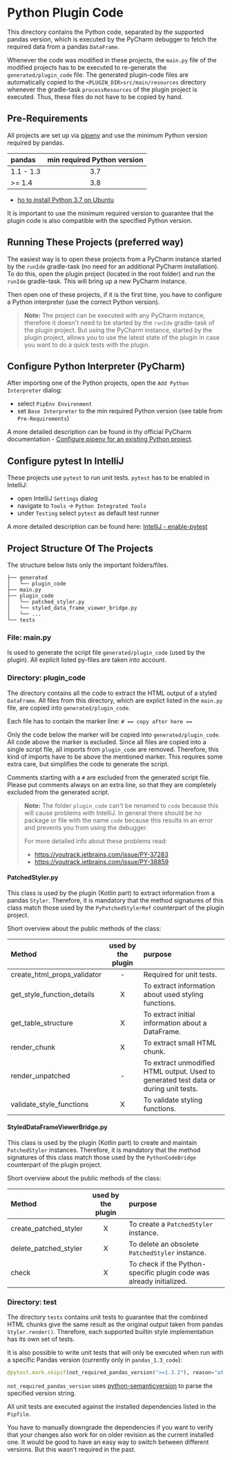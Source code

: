 # Python Plugin Code
This directory contains the Python code, separated by the supported pandas version, which is executed by the PyCharm debugger to fetch the required data from a pandas `DataFrame`.

Whenever the code was modified in these projects, the `main.py` file of the modified projects has to be executed to re-generate the `generated/plugin_code` file.
The generated plugin-code files are automatically copied to the `<PLUGIN_DIR>src/main/resources` directory whenever the gradle-task `processResources` of the plugin project is executed. 
Thus, these files do not have to be copied by hand.

## Pre-Requirements
All projects are set up via [pipenv](https://pypi.org/project/pipenv/) and use the minimum Python version required by pandas.

| pandas    | min required Python version |
|:----------|:---------------------------:|
| 1.1 - 1.3 |             3.7             |
| >= 1.4    |             3.8             |

- [ho to install Python 3.7 on Ubuntu](https://stackoverflow.com/questions/61430166/python-3-7-on-ubuntu-20-04)

It is important to use the minimum required version to guarantee that the plugin code is also compatible with the specified Python version.

## Running These Projects (preferred way)
The easiest way is to open these projects from a PyCharm instance started by the `runIde` gradle-task (no need for an additional PyCharm installation).
To do this, open the plugin project (located in the root folder) and run the `runIde` gradle-task. This will bring up a new PyCharm instance.

Then open one of these projects, if it is the first time, you have to configure a Python interpreter (use the correct Python version). 

>**Note:** The project can be executed with any PyCharm instance, therefore it doesn't need to be started by the `runIde` gradle-task of the plugin project.
>But using the PyCharm instance, started by the plugin project, allows you to use the latest state of the plugin in case you want to do a quick tests
> with the plugin.

## Configure Python Interpreter (PyCharm)
After importing one of the Python projects, open the `Add Python Interpreter` dialog:
- select `PipEnv Environment`
- set `Base Interpreter` to the min required Python version (see table from `Pre-Requirements`)

A more detailed description can be found in thy official PyCharm documentation - [Configure pipenv for an existing Python project](https://www.jetbrains.com/help/pycharm/pipenv.html#pipenv-existing-project).

## Configure pytest In IntelliJ
These projects use `pytest` to run unit tests. `pytest` has to be enabled in IntelliJ:
- open IntelliJ `Settings` dialog
- navigate to `Tools` -> `Python Integrated Tools`
- under `Testing` select `pytest` as default test runner

A more detailed description can be found here: [IntelliJ - enable-pytest](https://www.jetbrains.com/help/pycharm/pytest.html#enable-pytest)

## Project Structure Of The Projects
The structure below lists only the important folders/files.
```text
├── generated
│   └── plugin_code
├── main.py
├── plugin_code
│   └── patched_styler.py
│   └── styled_data_frame_viewer_bridge.py
│   └── ...
└── tests
```

### File: main.py
Is used to generate the script file `generated/plugin_code` (used by the plugin). 
All explicit listed py-files are taken into account.

### Directory: plugin_code
The directory contains all the code to extract the HTML output of a styled `DataFrame`. 
All files from this directory, which are explict listed in the `main.py` file, are copied into `generated/plugin_code`.

Each file has to contain the marker line: ```# == copy after here ==```

Only the code below the marker will be copied into `generated/plugin_code`. 
All code above the marker is excluded. 
Since all files are copied into a single script file, all imports from `plugin_code` are removed. 
Therefore, this kind of imports have to be above the mentioned marker.
This requires some extra care, but simplifies the code to generate the script.

Comments starting with a `#` are excluded from the generated script file.
Please put comments always on an extra line, so that they are completely excluded from the generated script.

>**Note:**
The folder `plugin_code` can't be renamed to `code` because this will cause problems with IntelliJ.
In general there should be no package or file with the name `code` because this results in an error and
prevents you from using the debugger.
>
> For more detailed info about these problems read:
>- https://youtrack.jetbrains.com/issue/PY-37283
>- https://youtrack.jetbrains.com/issue/PY-38859
 

#### PatchedStyler.py
This class is used by the plugin (Kotlin part) to extract information from a pandas `Styler`.
Therefore, it is mandatory that the method signatures of this class match those used by the `PyPatchedStylerRef` counterpart of the plugin project.

Short overview about the public methods of the class:

| Method                      | used by the plugin | purpose                                                                              |
|:----------------------------|:------------------:|:-------------------------------------------------------------------------------------|
| create_html_props_validator |         -          | Required for unit tests.                                                             |
| get_style_function_details  |         X          | To extract information about used styling functions.                                 |
| get_table_structure         |         X          | To extract initial information about a DataFrame.                                    |
| render_chunk                |         X          | To extract small HTML chunk.                                                         |
| render_unpatched            |         -          | To extract unmodified HTML output. Used to generated test data or during unit tests. |
| validate_style_functions    |         X          | To validate styling functions.                                                       |

#### StyledDataFrameViewerBridge.py
This class is used by the plugin (Kotlin part) to create and maintain `PatchedStyler` instances.
Therefore, it is mandatory that the method signatures of this class match those used by the `PythonCodeBridge` counterpart of the plugin project.

Short overview about the public methods of the class:

| Method                | used by the plugin | purpose                                                              |
|:----------------------|:------------------:|:---------------------------------------------------------------------|
| create_patched_styler |         X          | To create a `PatchedStyler` instance.                                |
| delete_patched_styler |         X          | To delete an obsolete `PatchedStyler` instance.                      |
| check                 |         X          | To check if the Python-specific plugin code was already initialized. |

### Directory: test
The directory `tests` contains unit tests to guarantee that the combined HTML chunks give the same result as the original output taken from pandas `Styler.render()`.
Therefore, each supported builtin style implementation has its own set of tests.

It is also possible to write unit tests that will only be executed when run with a specific Pandas version (currently only in `pandas_1.3_code`):
```python
@pytest.mark.skipif(not_required_pandas_version(">=1.3.2"), reason="at least pandas-1.3.2 required")
```
`not_required_pandas_version` uses [python-semanticversion](https://pypi.org/project/semantic-version/) to parse the specified version string.

All unit tests are executed against the installed dependencies listed in the `Pipfile`. 

You have to manually downgrade the dependencies if you want to verify that your changes also work for on older revision as the current installed one.
It would be good to have an easy way to switch between different versions. 
But this wasn't required in the past.
